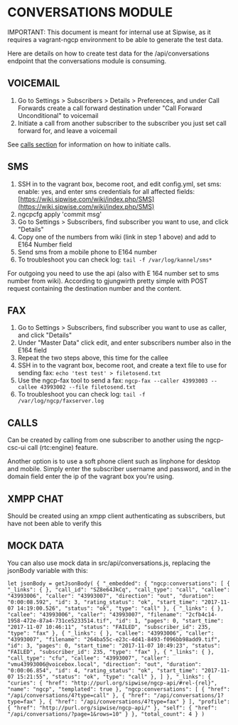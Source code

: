 # CONVERSATIONS MODULE

IMPORTANT: This document is meant for internal use at Sipwise, as it requires a vagrant-ngcp environment to be able to generate the test data.

Here are details on how to create test data for the /api/conversations endpoint that the conversations module is consuming.

## VOICEMAIL

1. Go to Settings > Subscribers > Details > Preferences, and under Call Forwards create a call forward destination under "Call Forward Unconditional" to voicemail
1. Initiate a call from another subscriber to the subscriber you just set call forward for, and leave a voicemail

See [calls section](#calls) for information on how to initiate calls.

## SMS

1. SSH in to the vagrant box, become root, and edit config.yml, set sms: enable: yes, and enter sms credentials for all affected fields:
[https://wiki.sipwise.com/wiki/index.php/SMS](https://wiki.sipwise.com/wiki/index.php/SMS)
1. ngcpcfg apply 'commit msg'
1. Go to Settings > Subscribers, find subscriber you want to use, and click "Details"
1. Copy one of the numbers from wiki (link in step 1 above) and add to E164 Number field
1. Send sms from a mobile phone to E164 number
1. To troubleshoot you can check log:
`tail -f /var/log/kannel/sms*`

For outgoing you need to use the api (also with E 164 number set to sms number from wiki). According to gjungwirth pretty simple with POST request containing the destination number and the content. 

## FAX
1. Go to Settings > Subscribers, find subscriber you want to use as caller, and click "Details"
1. Under "Master Data" click edit, and enter subscribers number also in the E164 field
1. Repeat the two steps above, this time for the callee
1. SSH in to the vagrant box, become root, and create a text file to use for sending fax:
`echo 'test test' > filetosend.txt`
1. Use the ngcp-fax tool to send a fax:
`ngcp-fax --caller 43993003 --callee 43993002 --file filetosend.txt`
1. To troubleshoot you can check log:
`tail -f /var/log/ngcp/faxserver.log`

## CALLS

Can be created by calling from one subscriber to another using the ngcp-csc-ui call (rtc:engine) feature.

Another option is to use a soft phone client such as linphone for desktop and mobile. Simply enter the subscriber username and password, and in the domain field enter the ip of the vagrant box you're using.

## XMPP CHAT

Should be created using an xmpp client authenticating as subscribers, but have not been able to verify this

## MOCK DATA

You can also use mock data in src/api/conversations.js, replacing the jsonBody variable with this:

`
let jsonBody = getJsonBody(
    {
      "_embedded": {
        "ngcp:conversations": [
          {
            "_links": {
            },
            "call_id": "SZ8e64JkCq",
            "call_type": "call",
            "callee": "43993006",
            "caller": "43993007",
            "direction": "out",
            "duration": "0:00:08.592",
            "id": 3,
            "rating_status": "ok",
            "start_time": "2017-11-07 14:19:00.526",
            "status": "ok",
            "type": "call"
          },
          {
            "_links": {
            },
            "callee": "43993006",
            "caller": "43993007",
            "filename": "2cfb4c14-1958-472e-87a4-731ce5233514.tif",
            "id": 1,
            "pages": 0,
            "start_time": "2017-11-07 10:46:11",
            "status": "FAILED",
            "subscriber_id": 235,
            "type": "fax"
          },
          {
            "_links": {
            },
            "callee": "43993006",
            "caller": "43993007",
            "filename": "264ba55c-e23c-4d41-8493-f096bb98add9.tif",
            "id": 3,
            "pages": 0,
            "start_time": "2017-11-07 10:49:23",
            "status": "FAILED",
            "subscriber_id": 235,
            "type": "fax"
          },
          {
            "_links": {
            },
            "call_type": "cfu",
            "callee": "43993007",
            "caller": "vmu43993006@voicebox.local",
            "direction": "out",
            "duration": "0:00:06.854",
            "id": 4,
            "rating_status": "ok",
            "start_time": "2017-11-07 15:21:55",
            "status": "ok",
            "type": "call"
          },
        ]
      },
      "_links": {
        "curies": {
          "href": "http://purl.org/sipwise/ngcp-api/#rel-{rel}",
          "name": "ngcp",
          "templated": true
        },
        "ngcp:conversations": [
          {
            "href": "/api/conversations/4?type=call"
          },
          {
            "href": "/api/conversations/1?type=fax"
          },
          {
            "href": "/api/conversations/4?type=fax"
          }
        ],
        "profile": {
          "href": "http://purl.org/sipwise/ngcp-api/"
        },
        "self": {
          "href": "/api/conversations/?page=1&rows=10"
        }
      },
      "total_count": 4
    }
)
`
